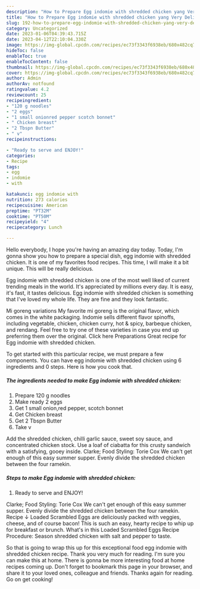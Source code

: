 ```yaml
---
description: "How to Prepare Egg indomie with shredded chicken yang Very Delicious"
title: "How to Prepare Egg indomie with shredded chicken yang Very Delicious"
slug: 192-how-to-prepare-egg-indomie-with-shredded-chicken-yang-very-delicious
category: Uncategorized
date: 2023-01-06T04:39:43.715Z
date: 2023-04-12T22:10:04.330Z
image: https://img-global.cpcdn.com/recipes/ec73f3343f6938eb/680x482cq70/egg-indomie-with-shredded-chicken-recipe-main-photo.jpg
hideToc: false
enableToc: true
enableTocContent: false
thumbnail: https://img-global.cpcdn.com/recipes/ec73f3343f6938eb/680x482cq70/egg-indomie-with-shredded-chicken-recipe-main-photo.jpg
cover: https://img-global.cpcdn.com/recipes/ec73f3343f6938eb/680x482cq70/egg-indomie-with-shredded-chicken-recipe-main-photo.jpg
author: Admin
authorAv: notfound
ratingvalue: 4.2
reviewcount: 25
recipeingredient:
- "120 g noodles"
- "2 eggs"
- "1 small onionred pepper scotch bonnet"
- " Chicken breast"
- "2 Tbspn Butter"
- " v"
recipeinstructions:

- "Ready to serve and ENJOY!"
categories:
- Recipe
tags:
- egg
- indomie
- with

katakunci: egg indomie with 
nutrition: 273 calories
recipecuisine: American
preptime: "PT32M"
cooktime: "PT50M"
recipeyield: "4"
recipecategory: Lunch

---
```



Hello everybody, I hope you're having an amazing day today. Today, I'm gonna show you how to prepare a special dish, egg indomie with shredded chicken. It is one of my favorites food recipes. This time, I will make it a bit unique. This will be really delicious.

Egg indomie with shredded chicken is one of the most well liked of current trending meals in the world. It's appreciated by millions every day. It is easy, it's fast, it tastes delicious. Egg indomie with shredded chicken is something that I've loved my whole life. They are fine and they look fantastic.

Mi goreng variations My favorite mi goreng is the original flavor, which comes in the white packaging. Indomie sells different flavor spinoffs, including vegetable, chicken, chicken curry, hot &amp; spicy, barbeque chicken, and rendang. Feel free to try one of these varieties in case you end up preferring them over the original. Click here Preparations Great recipe for Egg indomie with shredded chicken.


To get started with this particular recipe, we must prepare a few components. You can have egg indomie with shredded chicken using 6 ingredients and 0 steps. Here is how you cook that.

<!--inarticleads1-->

##### The ingredients needed to make Egg indomie with shredded chicken:

1. Prepare 120 g noodles
1. Make ready 2 eggs
1. Get 1 small onion,red pepper, scotch bonnet
1. Get  Chicken breast
1. Get 2 Tbspn Butter
1. Take  v


Add the shredded chicken, chilli garlic sauce, sweet soy sauce, and concentrated chicken stock. Use a loaf of ciabatta for this crusty sandwich with a satisfying, gooey inside. Clarke; Food Styling: Torie Cox We can&#39;t get enough of this easy summer supper. Evenly divide the shredded chicken between the four ramekin. 

<!--inarticleads2-->

##### Steps to make Egg indomie with shredded chicken:


1. Ready to serve and ENJOY!

Clarke; Food Styling: Torie Cox We can&#39;t get enough of this easy summer supper. Evenly divide the shredded chicken between the four ramekin. Recipe ↓ Loaded Scrambled Eggs are deliciously packed with veggies, cheese, and of course bacon! This is such an easy, hearty recipe to whip up for breakfast or brunch. What&#39;s in this Loaded Scrambled Eggs Recipe Procedure: Season shredded chicken with salt and pepper to taste. 

So that is going to wrap this up for this exceptional food egg indomie with shredded chicken recipe. Thank you very much for reading. I'm sure you can make this at home. There is gonna be more interesting food at home recipes coming up. Don't forget to bookmark this page in your browser, and share it to your loved ones, colleague and friends. Thanks again for reading. Go on get cooking!
